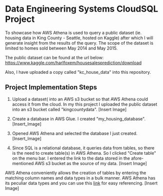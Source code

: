 # Data Engineering Systems CloudSQL Project
To showcase how AWS Athena is used to query a public dataset (ie. housing data in King County - Seattle, hosted on Kaggle) after which I will generate insight from the results of the query. The scope of the dataset is limited to homes sold between May 2014 and May 2015.

The public dataset can be found at the url below:
https://www.kaggle.com/harlfoxem/housesalesprediction/download

Also, I have uploaded a copy called "kc_house_data" into this repository.


## Project Implementation Steps
1. Upload a dataset( into an AWS s3 bucket so that AWS Athena could access it from the cloud. In my this project I uploaded the public dataset into an s3 bucket called "kingcountydata".
[Insert Image]

3. Create a database in AWS Glue. I created "my_housing_database".
[Insert_Image]

4. Opened AWS Athena and selected the database I just created.
[Insert_Image]

6. Since SQL is a relational database, it queries data from tables, so there is the need to create table(s) in AWS Athena. So I clicked "Create table" on the menu bar. I entered the link to the data stored in the afore-mentioned AWS s3 bucket as the source of my data. 
[Insert Image]

AWS Athena conveniently allows the creation of tables by entering the matching column names and data types in a bulk manner. AWS Athena has its peculiar data types and you can use this [link](https://docs.aws.amazon.com/athena/latest/ug/data-types.html) for easy referencing.
[Insert Image]
